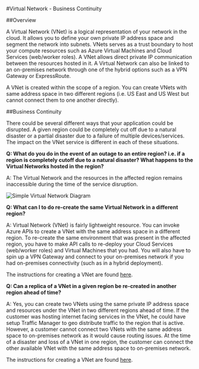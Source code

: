 <properties
	pageTitle="What to do in the event of an Azure service disruption impacting Azure Virtual Networks | Microsoft Azure"
	description="Learn what to do in the event of an Azure service disruption impacting Azure Virtual Networks."
	services="virtual-network"
	documentationCenter=""
	authors="NarayanAnnamalai"
	manager="jefco"
	editor=""/>

<tags
	ms.service="virtual-network"
	ms.date="05/16/2016"
	wacn.date=""/>

#Virtual Network - Business Continuity

##Overview

A Virtual Network (VNet) is a logical representation of your network in the cloud. It allows you to define your own private IP address space and segment the network into subnets. VNets serves as a trust boundary to host your compute resources such as Azure Virtual Machines and Cloud Services (web/worker roles). A VNet allows direct private IP communication between the resources hosted in it. A Virtual Network can also be linked to an on-premises network through one of the hybrid options such as a VPN Gateway or ExpressRoute.
 
A VNet is created within the scope of a region. You can create VNets with same address space in two different regions (i.e. US East and US West but cannot connect them to one another directly). 

##Business Continuity

There could be several different ways that your application could be disrupted. A given region could be completely cut off due to a natural disaster or a partial disaster due to a failure of multiple devices/services. The impact on the VNet service is different in each of these situations.

**Q: What do you do in the event of an outage to an entire region? i.e. if a region is completely cutoff due to a natural disaster? What happens to the Virtual Networks hosted in the region?**

A: The Virtual Network and the resources in the affected region remains inaccessible during the time of the service disruption.

![Simple Virtual Network Diagram](./media/virtual-network-disaster-recovery-guidance/vnet.png)

**Q: What can I to do re-create the same Virtual Network in a different region?**

A: Virtual Network (VNet) is fairly lightweight resource. You can invoke Azure APIs to create a VNet with the same address space in a different region. To re-create the same environment that was present in the affected region, you have to make API calls to re-deploy your Cloud Services (web/worker roles) and Virtual Machines that you had. You will also have to spin up a VPN Gateway and connect to your on-premises network if you had on-premises connectivity (such as in a hybrid deployment).

The instructions for creating a VNet are found [here](/documentation/articles/virtual-networks-create-vnet-arm-pportal/). 

**Q: Can a replica of a VNet in a given region be re-created in another region ahead of time?**

A: Yes, you can create two VNets using the same private IP address space and resources under the VNet in two different regions ahead of time. If the customer was hosting internet facing services in the VNet, he could have setup Traffic Manager to geo distribute traffic to the region that is active. However, a customer cannot connect two VNets with the same address space to on-premises network as it would cause routing issues. At the time of a disaster and loss of a VNet in one region, the customer can connect the other available VNet with the same address space to on-premises network.

The instructions for creating a VNet are found [here](/documentation/articles/virtual-networks-create-vnet-arm-pportal/).

